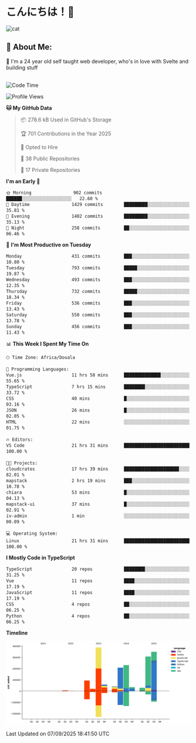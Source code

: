

# こんにちは！🙂  
![cat](https://github.com/michaelnji/michaelnji/assets/73862378/606e99e9-2c18-4853-8722-991e4af8eae6)

## 💫 About Me:
🙂 I'm a 24 year old self taught web developer, who's in love with Svelte and building stuff <br><br>

<!--START_SECTION:waka-->
![Code Time](http://img.shields.io/badge/Code%20Time-1%2C373%20hrs%209%20mins-blue)

![Profile Views](http://img.shields.io/badge/Profile%20Views-0-blue)

**🐱 My GitHub Data** 

> 📦 278.6 kB Used in GitHub's Storage 
 > 
> 🏆 701 Contributions in the Year 2025
 > 
> 💼 Opted to Hire
 > 
> 📜 38 Public Repositories 
 > 
> 🔑 17 Private Repositories 
 > 
**I'm an Early 🐤** 

```text
🌞 Morning                902 commits         ██████░░░░░░░░░░░░░░░░░░░   22.60 % 
🌆 Daytime                1429 commits        █████████░░░░░░░░░░░░░░░░   35.81 % 
🌃 Evening                1402 commits        █████████░░░░░░░░░░░░░░░░   35.13 % 
🌙 Night                  258 commits         ██░░░░░░░░░░░░░░░░░░░░░░░   06.46 % 
```
📅 **I'm Most Productive on Tuesday** 

```text
Monday                   431 commits         ███░░░░░░░░░░░░░░░░░░░░░░   10.80 % 
Tuesday                  793 commits         █████░░░░░░░░░░░░░░░░░░░░   19.87 % 
Wednesday                493 commits         ███░░░░░░░░░░░░░░░░░░░░░░   12.35 % 
Thursday                 732 commits         █████░░░░░░░░░░░░░░░░░░░░   18.34 % 
Friday                   536 commits         ███░░░░░░░░░░░░░░░░░░░░░░   13.43 % 
Saturday                 550 commits         ███░░░░░░░░░░░░░░░░░░░░░░   13.78 % 
Sunday                   456 commits         ███░░░░░░░░░░░░░░░░░░░░░░   11.43 % 
```


📊 **This Week I Spent My Time On** 

```text
🕑︎ Time Zone: Africa/Douala

💬 Programming Languages: 
Vue.js                   11 hrs 58 mins      ██████████████░░░░░░░░░░░   55.65 % 
TypeScript               7 hrs 15 mins       ████████░░░░░░░░░░░░░░░░░   33.72 % 
CSS                      40 mins             █░░░░░░░░░░░░░░░░░░░░░░░░   03.16 % 
JSON                     26 mins             █░░░░░░░░░░░░░░░░░░░░░░░░   02.05 % 
HTML                     22 mins             ░░░░░░░░░░░░░░░░░░░░░░░░░   01.75 % 

🔥 Editors: 
VS Code                  21 hrs 31 mins      █████████████████████████   100.00 % 

🐱‍💻 Projects: 
cloudcrates              17 hrs 39 mins      █████████████████████░░░░   82.01 % 
mapstack                 2 hrs 19 mins       ███░░░░░░░░░░░░░░░░░░░░░░   10.78 % 
chiara                   53 mins             █░░░░░░░░░░░░░░░░░░░░░░░░   04.13 % 
mapstack-ui              37 mins             █░░░░░░░░░░░░░░░░░░░░░░░░   02.91 % 
iv-admin                 1 min               ░░░░░░░░░░░░░░░░░░░░░░░░░   00.09 % 

💻 Operating System: 
Linux                    21 hrs 31 mins      █████████████████████████   100.00 % 
```

**I Mostly Code in TypeScript** 

```text
TypeScript               20 repos            ████████░░░░░░░░░░░░░░░░░   31.25 % 
Vue                      11 repos            ████░░░░░░░░░░░░░░░░░░░░░   17.19 % 
JavaScript               11 repos            ████░░░░░░░░░░░░░░░░░░░░░   17.19 % 
CSS                      4 repos             ██░░░░░░░░░░░░░░░░░░░░░░░   06.25 % 
Python                   4 repos             ██░░░░░░░░░░░░░░░░░░░░░░░   06.25 % 
```



**Timeline**

![Lines of Code chart](https://raw.githubusercontent.com/michaelnji/michaelnji/main/assets/bar_graph.png)


 Last Updated on 07/09/2025 18:41:50 UTC
<!--END_SECTION:waka-->
